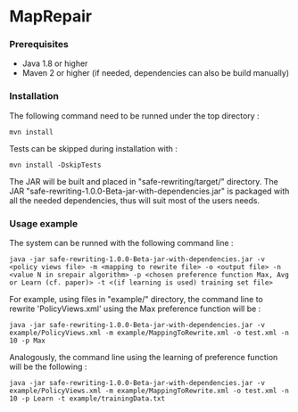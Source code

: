 # MapRepair


### Prerequisites
  
 * Java 1.8 or higher
 * Maven 2 or higher (if needed, dependencies can also be build manually)

### Installation

The following command need to be runned under the top directory :
```
mvn install
```

Tests can be skipped during installation with :
```
mvn install -DskipTests
```

The JAR will be built and placed in "safe-rewriting/target/" directory.
The JAR "safe-rewriting-1.0.0-Beta-jar-with-dependencies.jar" is packaged with all the needed dependencies, thus will suit most of the users needs.


### Usage example

The system can be runned with the following command line :
```
java -jar safe-rewriting-1.0.0-Beta-jar-with-dependencies.jar -v <policy views file> -m <mapping to rewrite file> -o <output file> -n <value N in srepair algorithm> -p <chosen preference function Max, Avg or Learn (cf. paper)> -t <(if learning is used) training set file>
```

For example, using files in "example/" directory, the command line to rewrite 'PolicyViews.xml' using the Max preference function will be :
```
java -jar safe-rewriting-1.0.0-Beta-jar-with-dependencies.jar -v example/PolicyViews.xml -m example/MappingToRewrite.xml -o test.xml -n 10 -p Max
```

Analogously, the command line using the learning of preference function will be the following :
```
java -jar safe-rewriting-1.0.0-Beta-jar-with-dependencies.jar -v example/PolicyViews.xml -m example/MappingToRewrite.xml -o test.xml -n 10 -p Learn -t example/trainingData.txt
``` 
